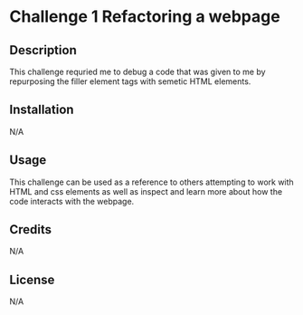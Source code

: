 # Challenge 1 Refactoring a webpage

## Description 

This challenge requried me to debug a code that was given to me by repurposing the filler element tags with semetic HTML elements.

## Installation

N/A

## Usage

This challenge can be used as a reference to others attempting to work with HTML and css elements as well as inspect and learn more about how the code interacts with the webpage.

## Credits 

N/A

## License 

N/A